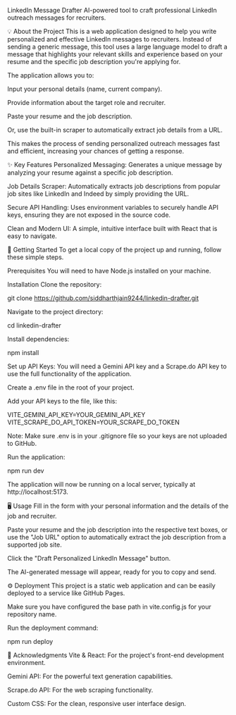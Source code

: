 LinkedIn Message Drafter
AI-powered tool to craft professional LinkedIn outreach messages for recruiters.

💡 About the Project
This is a web application designed to help you write personalized and effective LinkedIn messages to recruiters. Instead of sending a generic message, this tool uses a large language model to draft a message that highlights your relevant skills and experience based on your resume and the specific job description you're applying for.

The application allows you to:

Input your personal details (name, current company).

Provide information about the target role and recruiter.

Paste your resume and the job description.

Or, use the built-in scraper to automatically extract job details from a URL.

This makes the process of sending personalized outreach messages fast and efficient, increasing your chances of getting a response.

✨ Key Features
Personalized Messaging: Generates a unique message by analyzing your resume against a specific job description.

Job Details Scraper: Automatically extracts job descriptions from popular job sites like LinkedIn and Indeed by simply providing the URL.

Secure API Handling: Uses environment variables to securely handle API keys, ensuring they are not exposed in the source code.

Clean and Modern UI: A simple, intuitive interface built with React that is easy to navigate.

🚀 Getting Started
To get a local copy of the project up and running, follow these simple steps.

Prerequisites
You will need to have Node.js installed on your machine.

Installation
Clone the repository:

git clone https://github.com/siddharthjain9244/linkedin-drafter.git

Navigate to the project directory:

cd linkedin-drafter

Install dependencies:

npm install

Set up API Keys:
You will need a Gemini API key and a Scrape.do API key to use the full functionality of the application.

Create a .env file in the root of your project.

Add your API keys to the file, like this:

VITE_GEMINI_API_KEY=YOUR_GEMINI_API_KEY
VITE_SCRAPE_DO_API_TOKEN=YOUR_SCRAPE_DO_TOKEN

Note: Make sure .env is in your .gitignore file so your keys are not uploaded to GitHub.

Run the application:

npm run dev

The application will now be running on a local server, typically at http://localhost:5173.

🖥️ Usage
Fill in the form with your personal information and the details of the job and recruiter.

Paste your resume and the job description into the respective text boxes, or use the "Job URL" option to automatically extract the job description from a supported job site.

Click the "Draft Personalized LinkedIn Message" button.

The AI-generated message will appear, ready for you to copy and send.

⚙️ Deployment
This project is a static web application and can be easily deployed to a service like GitHub Pages.

Make sure you have configured the base path in vite.config.js for your repository name.

Run the deployment command:

npm run deploy

🙏 Acknowledgments
Vite & React: For the project's front-end development environment.

Gemini API: For the powerful text generation capabilities.

Scrape.do API: For the web scraping functionality.

Custom CSS: For the clean, responsive user interface design.